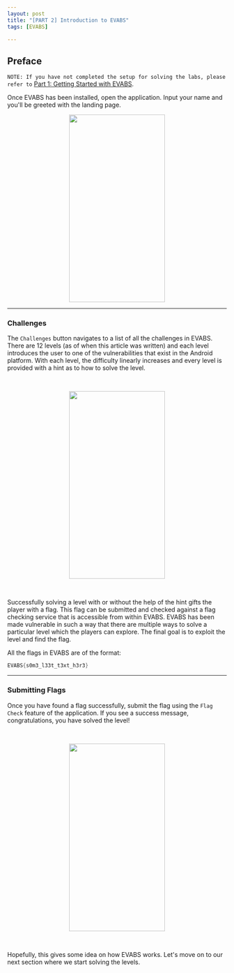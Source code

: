 ```yaml
---
layout: post
title: "[PART 2] Introduction to EVABS"
tags: [EVABS]

---
```

## Preface

`NOTE:
If you have not completed the setup for solving the labs, please refer to` [Part 1: Getting Started with EVABS](https://www.hawkspawn.com/blog/getting-started-with-evabs/).

Once EVABS has been installed, open the application. Input your name and you'll be greeted with the landing page.

<p align="center">
  <img width="220" height="430" src="https://github.com/abhi-r3v0/EVABS/blob/master/docs/images/newui.jpg">
</p>

---
### Challenges
The `Challenges` button navigates to a list of all the challenges in EVABS. There are 12 levels (as of when this article was written) and each level introduces the user to one of the vulnerabilities that exist in the Android platform. With each level, the difficulty linearly increases and every level is provided with a hint as to how to solve the level. 

</br>
<p align="center">
  <img width="220" height="430" src="https://github.com/abhi-r3v0/EVABS/blob/master/docs/images/ss2.jpg">
</p>
</br>

Successfully solving a level with or without the help of the hint gifts the player with a flag. This flag can be submitted and checked against a flag checking service that is accessible from within EVABS. EVABS has been made vulnerable in such a way that there are multiple ways to solve a particular level which the players can explore. The final goal is to exploit the level and find the flag.

All the flags in EVABS are of the format:

```java
EVABS{s0m3_l33t_t3xt_h3r3}
```

---
### Submitting Flags

Once you have found a flag successfully, submit the flag using the `Flag Check` feature of the application. If you see a success message, congratulations, you have solved the level! 

</br>
<p align="center">
  <img width="220" height="430" src="https://github.com/abhi-r3v0/EVABS/blob/master/docs/images/flagcheck.jpg">
</p>
</br>

Hopefully, this gives some idea on how EVABS works. 
Let's move on to our next section where we start solving the levels. 
